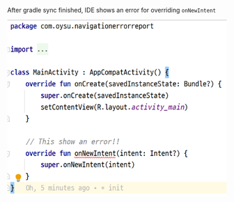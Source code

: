 After gradle sync finished, IDE shows an error for overriding `onNewIntent`

![error](/img/error.png)